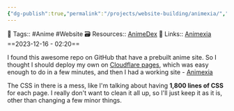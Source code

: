 ```yaml
---
{"dg-publish":true,"permalink":"/projects/website-building/animexia/","dgPassFrontmatter":true,"noteIcon":"1","created":"2023-12-17T09:18:04.892+05:30","updated":"2023-12-17T09:45:58.718+05:30"}
---
```


🧶 Tags:: #Anime #Website
🗃 Resources:: [AnimeDex](https://github.com/ooexiaoo/AnimeDex)
🔗 Links:: [Animexia](https://animexia.pages.dev/)
==2023-12-16 - 02:20==

I found this awesome repo on GitHub that have a prebuilt anime site. So I thought I should deploy my own on [Cloudflare pages](https://pages.cloudflare.com/), which was easy enough to do in a few minutes, and then I had a working site - [Animexia](https://animexia.pages.dev/)

The CSS in there is a mess, like I'm talking about having **1,800 lines of CSS** for each page. I really don't want to clean it all up, so I'll just keep it as it is, other than changing a few minor things.